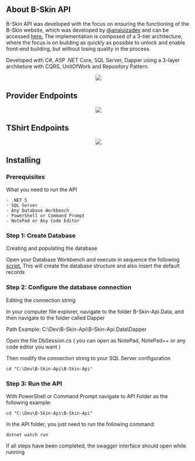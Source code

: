 <div>
  
  ## About B-Skin API
  B-Skin API was developed with the focus on ensuring the functioning of the B-Skin website, which was developed by [@analuizadev](https://github.com/analuizadev) 
  and can be accessed [here.](https://github.com/analuizadev/B-skin)
  The implementation is composed of a 3-tier architecture, where the focus is on building as quickly as possible to unlock and enable front-end building, but without losing quality in the process.
  
  Developed with C#, ASP .NET Core, SQL Server, Dapper using a 3-layer architeture with CQRS, UnitOfWork and Repository Pattern.
  
  <div align="center">
    <img src="https://media.discordapp.net/attachments/1050461916474122251/1090459415016124516/image.png"></img>
  </div>
  
  
  ## Provider Endpoints
  
  <div align="center">
    <img src="https://media.discordapp.net/attachments/1050461916474122251/1090462186205368360/image.png"></img>
  </div>
  
  
   ## TShirt Endpoints
  
  <div align="center">
    <img src="https://media.discordapp.net/attachments/1050461916474122251/1090463109631713280/image.png"></img>
  </div>
  
  
  ## Installing
  
  ### Prerequisites
  What you need to run the API

  ```
  - .NET 5
  - SQL Server
  - Any Database Workbench
  - PowerShell or Command Prompt
  - NotePad or Any Code Editor
  ```
  
  ### Step 1: Create Database
  Creating and populating the database
  
  Open your Database Workbench and execute in sequence the following [script.](https://github.com/CarlosE-Dev/B-Skin-Api/blob/master/B-Skin-Api.Data/Scripts/Scripts.txt)
  This will create the database structure and also insert the default records
  
  ### Step 2: Configure the database connection
  Editing the connection string
  
  In your computer file explorer, navigate to the folder B-Skin-Api.Data, and then navigate to the folder called Dapper

  Path Example: C:\Dev\B-Skin-Api\B-Skin-Api.Data\Dapper
  
  Open the file DbSession.cs ( you can open as NotePad, NotePad++ or any code editor you want )
  
  Then modify the connection string to your SQL Server configuration
  
  ```
  cd "C:\Dev\B-Skin-Api\B-Skin-Api"
  ```
  
  ### Step 3: Run the API
  With PowerShell or Command Prompt navigate to API Folder as the following example:
  
  ```
  cd "C:\Dev\B-Skin-Api\B-Skin-Api"
  ```
  
  In the API folder, you just need to run the following command:
  
  ```
  dotnet watch run
  ```
  
  If all steps have been completed, the swagger interface should open while running
  
</div>





